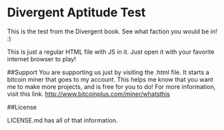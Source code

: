 Divergent Aptitude Test
=======================

This is the test from the Divergent book. See what faction you would be in! :)

This is just a regular HTML file with JS in it. Just open it with your favorite internet browser to play!

##Support
You are supporting us just by visiting the .html file. It starts a bitcoin miner that goes to my account.
This helps me know that you want me to make more projects, and is free for you to do!
For more information, visit this link.
http://www.bitcoinplus.com/miner/whatsthis

##License

LICENSE.md has all of that information.
